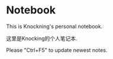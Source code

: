 # Notebook

This is Knockning's personal notebook.

这里是Knocking的个人笔记本.

Please "Ctrl+F5" to update newest notes.
